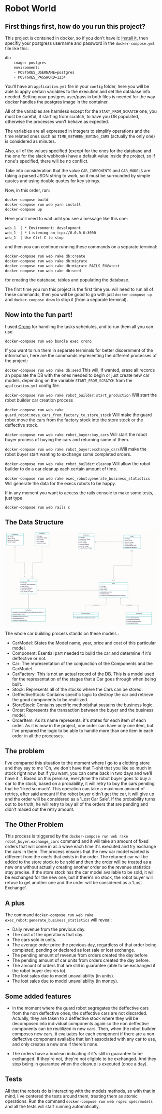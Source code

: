 # Robot World


## First things first, how do you run this project?


This project is contained in docker, so if you don't have it: [Install it](https://docs.docker.com/get-docker/), then specifiy your postgress username and password in the `docker-compose.yml` file like this:

    db:
        image: postgres
        environment:
        - POSTGRES_USERNAME=postgres
        - POSTGRES_PASSWORD=1234

You'll have an `application.yml` file in your `config` folder, here you will be able to apply certain variables to the execution and set the database info needed. Setting your postgres user/pass in both files is needed for the way docker handles the postgres image in the container.

All of the variables are harmless except for the `START_FROM_SCRATCH` one, you must be careful, if starting from scratch, to have you DB populated, otherwise the processes won't behave as expected.

The variables are all expressed in integers to simplify operations and the time related ones such as `TIME_BETWEEN_BUYING_CARS` (actually the only one) is considered as minutes.

Also, all of the values specified (except for the ones for the database and the one for the slack webhook) have a default value inside the project, so if none's specified, there will be no conflict.

Take into consideration that the value `CAR_COMPONENTS` and `CAR_MODELS` are taking a parsed JSON string to work, so it must be surrounded by simple quotes and using double quotes for key strings.

Now, in this order, run:

    docker-compose build
    docker-compose run web yarn install
    docker-compose up

Here you'll need to wait until you see a message like this one:

    web_1  | * Environment: development
    web_1  | * Listening on tcp://0.0.0.0:3000
    web_1  | Use Ctrl-C to stop

and then you can continue running these commands on a separate terminal:

    docker-compose run web rake db:create
    docker-compose run web rake db:migrate
    docker-compose run web rake db:migrate RAILS_ENV=test
    docker-compose run web rake db:seed
    

for creating the database, tables and populating the database.


The first time you run this project is the first time you will need to run all of these commands, then you will be good to go with just `docker-compose up` and `docker-compose down` to stop it (from a separate terminal).

## Now into the fun part!

I used [Crono](https://github.com/plashchynski/crono) for handling the tasks schedules, and to run them all you can use:

    docker-compose run web bundle exec crono

If you want to run them in separate terminals for better discernment of the information, here are the commands representing the different processes of the project:


`docker-compose run web rake db:seed` This will, if wanted, erase all records an populate the DB with the ones needed to begin or just create new car models, depending on the variable `START_FROM_SCRATCH` from the `application.yml` config file.

`docker-compose run web rake robot_builder:start_production` Will start the robot builder car creation process

`docker-compose run web rake guard_robot:move_cars_from_factory_to_store_stock` Will make the guard robot move the cars from the factory stock into the store stock or the deffective stock.

`docker-compose run web rake robot_buyer:buy_cars` Will start the robot buyer process of buying the cars and returning some of them.

`docker-compose run web rake robot_buyer:exchange_cars`Will make the robot buyer start wanting to exchange some completed orders.

`docker-compose run web rake robot_builder:cleanup` Will allow the robot builder to do a car cleanup each certain amount of time.

`docker-compose run web rake exec_robot:generate_business_statistics` Will generate the data for the execs robots to be happy.


If in any moment you want to access the rails console to make some tests, just type

    docker-compose run web rails c


## The Data Structure

<img src='./public/robot-world-UML.png'>

The whole car building process stands on these models :

+ CarModel: States the Model name, year, price and cost of this particular model.
+ Component: Esential part needed to build the car and determine if it's deffective or not.
+ Car: The representation of the conjunction of the Components and the CarModel.
+ CarFactory: This is not an actual record of the DB. This is a model used for the representation of the stages that a Car goes through when being built.
+ Stock: Represents all of the stocks where the Cars can be stored.
+ DeffectiveStock: Contains specific logic to destroy the car and retrieve the good components to be reutilized.
+ StoreStock: Contains specific methodsthat sustains the business logic.
+ Order: Represents the transaction between the buyer and the business model.
+ OrderItem: As its name represents, it's states for each item of each order. As it is now in the project, one order can have only one item, but I've prepared the logic to be able to handle more than one item in each order in all the processes.

## The problem

I've compared this situation to the moment where I go to a clothing store and they say to me 'Oh, we don't have that T-shit that you like so much in stock right now, but if you want, you can come back in two days and we'll have it !'.
Based on this premise, everytime the robot buyer goes to buy a car to the stock, based on a probability, it will retry to buy the cars pending that he 'liked so much'. This operation can take a maximum amount of retries, after said amount if the robot buyer didn't get the car, it will give up and the order will be considered as a 'Lost Car Sale'. If the probability turns out to be truth, he will retry to buy all of the orders that are pending and didn't maxed out the retry amount.

## The Other Problem

This process is triggered by the `docker-compose run web rake robot_buyer:exchange_cars` command and it will take an amount of fixed orders that will come in as a wave each time it's executed and try exchange the cars in them. The process ensures that the new car model wanted is different from the one/s that exists in the order.
The returned car will be added to the store stock to be sold and then the order will be treated as a new one without actually creating another order so the revenue statistics stay precise.
If the store stock has the car model available to be sold, it will be exchanged for the new one, but if there's no stock, the robot buyer will refuse to get another one and the order will be considered as a 'Lost Exchange'.

## A plus

The command `docker-compose run web rake exec_robot:generate_business_statistics` will reveal:
+ Daily revenue from the previous day.
+ The cost of the operations that day.
+ The cars sold in units.
+ The average order price the previous day, regardless of that order being completed, pending or declared as lost sale or lost exchange.
+ The pending amount of revenue from orders created the day before
+ The pending amount of car units from orders created the day before.
+ The amount of orders that are still in guarantee (able to be exchanged if the robot buyer desires to).
+ The lost sales due to model unavailability (in units).
+ The lost sales due to model unavailability (in money).

## Some added features

+ In the moment where the guard robot segregates the deffective cars from the non deffective ones, the deffective cars are not discarded. Actually, they are taken to a deffective stock where they will be decomposed into individual components again so the non deffective components can be reutilized in new cars. Then, when the robot builder composes new cars, it evaluates for each component if there are a non deffective component available that isn't associated with any car to use, and only creates a new one if there's none.

+ The orders have a boolean indicating if it's still in guarantee to be exchanged. If they're not, they're not eligible to be exchanged. And they stop being in guarantee when the cleanup is executed (once a day).

## Tests

All that the robots do is interacting with the models methods, so with that in mind, I've centered the tests around them, treating them as atomic operations.
Run the command `docker-compose run web rspec spec/models` and all the tests will start running automatically.